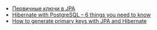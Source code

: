 - <a href="https://easyjava.ru/data/jpa/pervichnye-klyuchi-v-jpa/">Первичные ключи в JPA</a>
- <a href="https://thoughts-on-java.org/hibernate-postgresql-5-things-need-know/">Hibernate with PostgreSQL – 6 things you need to know</a>
- <a href="https://thoughts-on-java.org/jpa-generate-primary-keys/">How to generate primary keys with JPA and Hibernate</a>